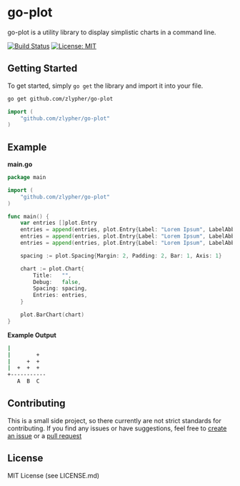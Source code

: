 # go-plot

go-plot is a utility library to display simplistic charts in a command line.

[![Build Status](https://travis-ci.org/zlypher/go-plot.svg?branch=master)](https://travis-ci.org/zlypher/go-plot)
[![License: MIT](https://img.shields.io/badge/License-MIT-yellow.svg)](https://opensource.org/licenses/MIT)

## Getting Started

To get started, simply `go get` the library and import it into your file.

```bash
go get github.com/zlypher/go-plot
```

```go
import (
    "github.com/zlypher/go-plot"
)
```

## Example

**main.go**
```go
package main

import (
    "github.com/zlypher/go-plot"
)

func main() {
    var entries []plot.Entry
    entries = append(entries, plot.Entry{Label: "Lorem Ipsum", LabelAbbr: "A", XValue: 1, YValue: 1})
    entries = append(entries, plot.Entry{Label: "Lorem Ipsum", LabelAbbr: "B", XValue: 2, YValue: 2})
    entries = append(entries, plot.Entry{Label: "Lorem Ipsum", LabelAbbr: "C", XValue: 3, YValue: 3})

    spacing := plot.Spacing{Margin: 2, Padding: 2, Bar: 1, Axis: 1}

    chart := plot.Chart{
        Title:   "",
        Debug:   false,
        Spacing: spacing,
        Entries: entries,
    }

    plot.BarChart(chart)
}
```

**Example Output**
```bash
|
|        +
|     +  +
|  +  +  +
+-----------
   A  B  C
```

## Contributing

This is a small side project, so there currently are not strict standards for contributing. If you find any issues or have suggestions, feel free to [create an issue](https://github.com/zlypher/bool/issues) or a [pull request](https://github.com/zlypher/bool/pulls)

## License

MIT License (see LICENSE.md)
